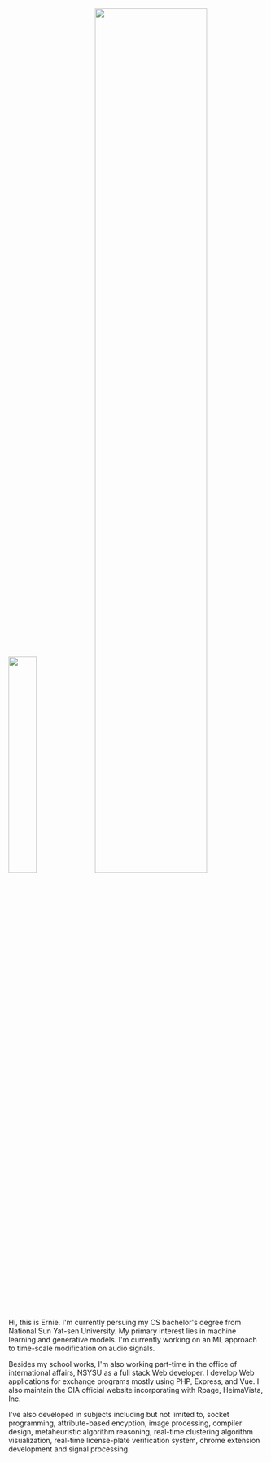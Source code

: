 <div float="left">
  <img src="https://github-readme-stats.vercel.app/api/top-langs/?username=ernestchu&hide=jupyter%20notebook" width="33%">
  <img src="https://i.imgur.com/c4jt321.png" width="66%">
</div>
Hi, this is Ernie. I'm currently persuing my CS bachelor's degree from National Sun Yat-sen University. My primary interest lies in machine learning and generative models. I'm currently working on an ML approach to time-scale modification on audio signals.

Besides my school works, I'm also working part-time in the office of international affairs, NSYSU as a full stack Web developer. I develop Web applications for exchange programs mostly using PHP, Express, and Vue. I also maintain the OIA official website incorporating with Rpage, HeimaVista, Inc.

I've also developed in subjects including but not limited to, socket programming, attribute-based encyption, image processing, compiler design, metaheuristic algorithm reasoning, real-time clustering algorithm visualization, real-time license-plate verification system, chrome extension development and signal processing.
  
<!--
https://github.com/anuraghazra/github-readme-stats
-->
